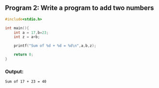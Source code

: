 ## Program 2: Write a program to add two numbers

```C
#include<stdio.h>

int main(){
	int a = 17,b=23;
	int z = a+b;

	printf("Sum of %d + %d = %d\n",a,b,z);

	return 0;
}
```

### Output:
```
Sum of 17 + 23 = 40
```
